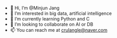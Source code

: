 - 👋 Hi, I’m @Minjun Jang
- 👀 I’m interested in big data, artificial intelligence
- 🌱 I’m currently learning Python and C
- 💞️ I’m looking to collaborate on AI or DB
- 📫 You can reach me at crulangle@naver.com

<!---
financej/financej is a ✨ special ✨ repository because its `README.md` (this file) appears on your GitHub profile.
You can click the Preview link to take a look at your changes.
--->

